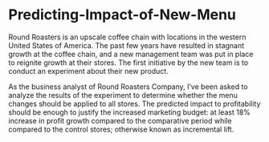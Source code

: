 # Predicting-Impact-of-New-Menu
Round Roasters is an upscale coffee chain with locations in the western United States of America. The past few years have resulted in stagnant growth at the coffee chain, and a new management team was put in place to reignite growth at their stores. The first initiative by the new team is to conduct an experiment about their new product.

As the business analyst of Round Roasters Company, I’ve been asked to analyze the results of the experiment to determine whether the menu changes should be applied to all stores.
The predicted impact to profitability should be enough to justify the increased marketing budget: at least 18% increase in profit growth compared to the comparative period while compared to the control stores; otherwise known as incremental lift.

